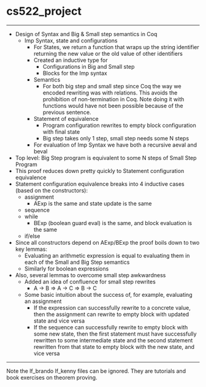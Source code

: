 # cs522_project

----

* Design of Syntax and Big & Small step semantics in Coq
  * Imp Syntax, state and configurations
    * For States, we return a function that wraps up the string identifier returning the new value or the old value of other identifiers
    * Created an inductive type for 
      * Configurations in Big and Small step
      * Blocks for the Imp syntax
    * Semantics
      * For both big step and small step since Coq the way we encoded rewriting was with relations. This avoids the prohibition of non-termination in Coq. Note doing it with functions would have not been possible because of the previous sentence.
    * Statement of equivalence
      * Program configuration rewrites to empty block configuration with final state
      * Big step takes only 1 step, small step needs some N steps
    * For evaluation of Imp Syntax we have both a recursive aeval and beval
* Top level: Big Step program is equivalent to some N steps of Small Step Program
* This proof reduces down pretty quickly to Statement configuration equivalence
* Statement configuration equivalence breaks into 4 inductive cases (based on the constructors): 
  * assignment
    * AExp is the same and state update is the same
  * sequence
  * while
    * BExp (boolean guard eval) is the same, and block evaluation is the same
  * if/else
* Since all constructors depend on AExp/BExp the proof boils down to two key lemmas:
  * Evaluating an arithmetic expression is equal to evaluating them in each of the Small and Big Step semantics
  * Similarly for boolean expressions
* Also, several lemmas to overcome small step awkwardness
  * Added an idea of confluence for small step rewrites
    * A -> B => A -> C => B -> C
  * Some basic intuition about the success of, for example, evaluating an assignment
    * If the expression can successfully rewrite to a concrete value, then the assignment can rewrite to empty block with updated state and vice versa
    * If the sequence can successfully rewrite to empty block with some new state, then the first statement must have successfully rewritten to some intermediate state and the second statement rewritten from that state to empty block with the new state, and vice versa

----

Note the lf_brando lf_kenny files can be ignored. They are tutorials and book exercises on theorem proving.

